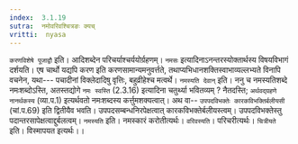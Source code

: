 ```yaml
---
index:  3.1.19
sutra:  नमोवरिवश्चित्रङः क्यच्
vritti:  nyasa
---
```


`करणविशेषे पूजाद्वौ` इति। आदिशब्देन परिचर्याश्चर्ययोर्ग्रहणम्। `नमसः` इत्यादिनाऽनन्तरस्योक्तार्थस्य विषयविभागं दर्शयति। एष चार्थो यद्यपि करण इति करणसामान्यमनुवर्त्तते, तथाप्यभिधानशक्तिस्वाभाव्यल्लभ्यते विनापि वचनेन, यथा--- पचादीनां विक्लेदादिषु वृत्तिः, बहुव्रीहेश्च मत्वर्थे। `नमस्यति देवान्` इति। ननु च नमस्यतिशब्दे नमःशब्दोऽस्ति, अतस्तद्योगे `नमः स्वस्ति` (2.3.16) इत्यादिना चतुर्थ्या भवितव्यम् ? नैतदस्ति; `अर्थवद्ग्रहणे नानर्थकस्य` (व्या.प.1) इत्यर्थवतो नमःशब्दस्य कर्त्तुमशक्यत्वात्। अथ वा-- `उपपदविभक्तेः कारकविभक्तिर्बलीयसी` (चां.प.69) इति द्वितीयैव भवति। उपपदसम्बन्धनिरपेक्षत्वात् कारकविभक्तेर्बलीयस्त्वम्। उपपदविभक्तेस्तु पदान्तरसापेक्षत्वाद्दुर्बलत्वम्। `नमस्यति` इति। नमस्कारं करोतीत्यर्थः। `वरिवस्यति`। परिचरीत्यर्थः। `चित्रीयते` इति। विस्मापयत इत्यर्थः।।

